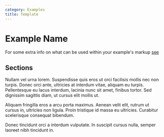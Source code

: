 ```yaml
---
category: Examples
title: Template
---
```


# Example Name

For some extra info on what can be used within your example's markup [see](../../reference/docs/docs.mdx)

## Sections

Nullam vel urna lorem. Suspendisse quis eros ut orci facilisis mollis nec non turpis. Donec orci ante, ultricies at interdum vitae, aliquam eu turpis. Pellentesque eu lacus interdum, lacinia nunc sit amet, finibus tortor. Sed dignissim sagittis diam, ut cursus elit mollis ut.

<Example path="geometry/terrain" />

Aliquam fringilla eros a arcu porta maximus. Aenean velit elit, rutrum ut cursus in, ultricies non ligula. Proin tristique id massa eu ultricies. Curabitur scelerisque consequat bibendum.

<Tip type="info">Donec tincidunt orci a interdum vulputate. In suscipit cursus nulla, semper laoreet nibh tincidunt in.</Tip>
